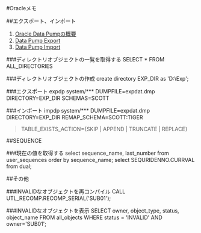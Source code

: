 #Oracleメモ

##エクスポート、インポート
1. [Oracle Data Pumpの概要](http://otndnld.oracle.co.jp/document/products/oracle10g/102/doc_cd/server.102/B19211-01/dp_overview.html)
1. [Data Pump Export](http://otndnld.oracle.co.jp/document/products/oracle10g/102/doc_cd/server.102/B19211-01/dp_export.html)
1. [Data Pump Import](http://otndnld.oracle.co.jp/document/products/oracle10g/102/doc_cd/server.102/B19211-01/dp_import.html)

###ディレクトリオブジェクトの一覧を取得する
	SELECT * FROM ALL_DIRECTORIES

###ディレクトリオブジェクトの作成
	create directory EXP_DIR as 'D:\Exp';

###エクスポート
	expdp system/*** DUMPFILE=expdat.dmp DIRECTORY=EXP_DIR SCHEMAS=SCOTT

###インポート
	impdp system/*** DUMPFILE=expdat.dmp DIRECTORY=EXP_DIR REMAP_SCHEMA=SCOTT:TIGER

> TABLE_EXISTS_ACTION={SKIP | APPEND | TRUNCATE | REPLACE}

##SEQUENCE

###現在の値を取得する
	select sequence_name, last_number from user_sequences order by sequence_name;
	select SEQURIDENNO.CURRVAL from dual;

##その他

###INVALIDなオブジェクトを再コンパイル
	CALL UTL_RECOMP.RECOMP_SERIAL('SUB01');

###INVALIDなオブジェクトを表示
	SELECT owner, object_type, status, object_name
	FROM all_objects
	WHERE status = 'INVALID'
	AND owner='SUB01';

